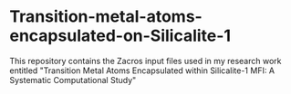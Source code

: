 # Transition-metal-atoms-encapsulated-on-Silicalite-1
This repository contains the Zacros input files used in my research work entitled "Transition Metal Atoms Encapsulated within Silicalite-1 MFI: A Systematic Computational Study"
